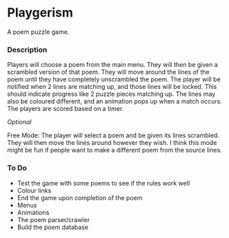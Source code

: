 # Playgerism
A poem puzzle game.


### Description
Players will choose a poem from the main menu. 
They will then be given a scrambled version of that poem. 
They will move around the lines of the poem until they have completely unscrambled the poem. 
The player will be notified when 2 lines are matching up, and those lines will be locked. This should indicate progress like 2 puzzle pieces matching up.
The lines may also be coloured different, and an animation pops up when a match occurs.
The players are scored based on a timer.


*Optional*

Free Mode: The player will select a poem and be given its lines scrambled. They will then move the lines around however they wish.
I think this mode might be fun if people want to make a different poem from the source lines.

### To Do
- Test the game with some poems to see if the rules work well
- Colour links
- End the game upon completion of the poem
- Menus
- Animations
- The poem parser/crawler
- Build the poem database
